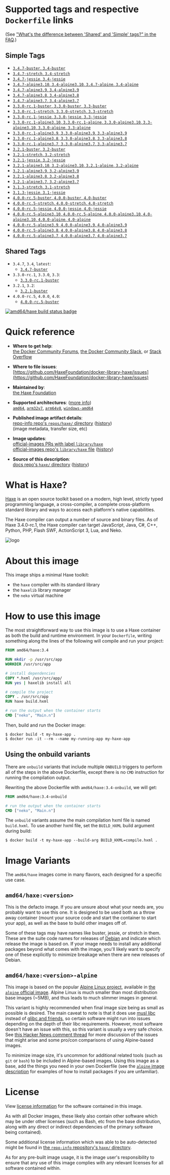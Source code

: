 <!--

********************************************************************************

WARNING:

    DO NOT EDIT "haxe/README.md"

    IT IS AUTO-GENERATED

    (from the other files in "haxe/" combined with a set of templates)

********************************************************************************

-->

# Supported tags and respective `Dockerfile` links

(See ["What's the difference between 'Shared' and 'Simple' tags?" in the FAQ](https://github.com/docker-library/faq#whats-the-difference-between-shared-and-simple-tags).)

## Simple Tags

-	[`3.4.7-buster`, `3.4-buster`](https://github.com/HaxeFoundation/docker-library-haxe/blob/d1948525b8a09b71846fd77d92a9c83162eb5c73/3.4/buster/Dockerfile)
-	[`3.4.7-stretch`, `3.4-stretch`](https://github.com/HaxeFoundation/docker-library-haxe/blob/e0860d3f905e240372049c3cb5fab294958044d6/3.4/stretch/Dockerfile)
-	[`3.4.7-jessie`, `3.4-jessie`](https://github.com/HaxeFoundation/docker-library-haxe/blob/e0860d3f905e240372049c3cb5fab294958044d6/3.4/jessie/Dockerfile)
-	[`3.4.7-alpine3.10`, `3.4-alpine3.10`, `3.4.7-alpine`, `3.4-alpine`](https://github.com/HaxeFoundation/docker-library-haxe/blob/d1948525b8a09b71846fd77d92a9c83162eb5c73/3.4/alpine3.10/Dockerfile)
-	[`3.4.7-alpine3.9`, `3.4-alpine3.9`](https://github.com/HaxeFoundation/docker-library-haxe/blob/e1f20012ff683a360ce99a0bccfbaf1996246832/3.4/alpine3.9/Dockerfile)
-	[`3.4.7-alpine3.8`, `3.4-alpine3.8`](https://github.com/HaxeFoundation/docker-library-haxe/blob/c3ec653f9879abe30feb1a079ae183a2e24f1652/3.4/alpine3.8/Dockerfile)
-	[`3.4.7-alpine3.7`, `3.4-alpine3.7`](https://github.com/HaxeFoundation/docker-library-haxe/blob/c3ec653f9879abe30feb1a079ae183a2e24f1652/3.4/alpine3.7/Dockerfile)
-	[`3.3.0-rc.1-buster`, `3.3.0-buster`, `3.3-buster`](https://github.com/HaxeFoundation/docker-library-haxe/blob/d1948525b8a09b71846fd77d92a9c83162eb5c73/3.3/buster/Dockerfile)
-	[`3.3.0-rc.1-stretch`, `3.3.0-stretch`, `3.3-stretch`](https://github.com/HaxeFoundation/docker-library-haxe/blob/e0860d3f905e240372049c3cb5fab294958044d6/3.3/stretch/Dockerfile)
-	[`3.3.0-rc.1-jessie`, `3.3.0-jessie`, `3.3-jessie`](https://github.com/HaxeFoundation/docker-library-haxe/blob/e0860d3f905e240372049c3cb5fab294958044d6/3.3/jessie/Dockerfile)
-	[`3.3.0-rc.1-alpine3.10`, `3.3.0-rc.1-alpine`, `3.3.0-alpine3.10`, `3.3-alpine3.10`, `3.3.0-alpine`, `3.3-alpine`](https://github.com/HaxeFoundation/docker-library-haxe/blob/d1948525b8a09b71846fd77d92a9c83162eb5c73/3.3/alpine3.10/Dockerfile)
-	[`3.3.0-rc.1-alpine3.9`, `3.3.0-alpine3.9`, `3.3-alpine3.9`](https://github.com/HaxeFoundation/docker-library-haxe/blob/e1f20012ff683a360ce99a0bccfbaf1996246832/3.3/alpine3.9/Dockerfile)
-	[`3.3.0-rc.1-alpine3.8`, `3.3.0-alpine3.8`, `3.3-alpine3.8`](https://github.com/HaxeFoundation/docker-library-haxe/blob/c3ec653f9879abe30feb1a079ae183a2e24f1652/3.3/alpine3.8/Dockerfile)
-	[`3.3.0-rc.1-alpine3.7`, `3.3.0-alpine3.7`, `3.3-alpine3.7`](https://github.com/HaxeFoundation/docker-library-haxe/blob/c3ec653f9879abe30feb1a079ae183a2e24f1652/3.3/alpine3.7/Dockerfile)
-	[`3.2.1-buster`, `3.2-buster`](https://github.com/HaxeFoundation/docker-library-haxe/blob/d1948525b8a09b71846fd77d92a9c83162eb5c73/3.2/buster/Dockerfile)
-	[`3.2.1-stretch`, `3.2-stretch`](https://github.com/HaxeFoundation/docker-library-haxe/blob/e0860d3f905e240372049c3cb5fab294958044d6/3.2/stretch/Dockerfile)
-	[`3.2.1-jessie`, `3.2-jessie`](https://github.com/HaxeFoundation/docker-library-haxe/blob/e0860d3f905e240372049c3cb5fab294958044d6/3.2/jessie/Dockerfile)
-	[`3.2.1-alpine3.10`, `3.2-alpine3.10`, `3.2.1-alpine`, `3.2-alpine`](https://github.com/HaxeFoundation/docker-library-haxe/blob/d1948525b8a09b71846fd77d92a9c83162eb5c73/3.2/alpine3.10/Dockerfile)
-	[`3.2.1-alpine3.9`, `3.2-alpine3.9`](https://github.com/HaxeFoundation/docker-library-haxe/blob/e1f20012ff683a360ce99a0bccfbaf1996246832/3.2/alpine3.9/Dockerfile)
-	[`3.2.1-alpine3.8`, `3.2-alpine3.8`](https://github.com/HaxeFoundation/docker-library-haxe/blob/c3ec653f9879abe30feb1a079ae183a2e24f1652/3.2/alpine3.8/Dockerfile)
-	[`3.2.1-alpine3.7`, `3.2-alpine3.7`](https://github.com/HaxeFoundation/docker-library-haxe/blob/c3ec653f9879abe30feb1a079ae183a2e24f1652/3.2/alpine3.7/Dockerfile)
-	[`3.1.3-stretch`, `3.1-stretch`](https://github.com/HaxeFoundation/docker-library-haxe/blob/e0860d3f905e240372049c3cb5fab294958044d6/3.1/stretch/Dockerfile)
-	[`3.1.3-jessie`, `3.1-jessie`](https://github.com/HaxeFoundation/docker-library-haxe/blob/e0860d3f905e240372049c3cb5fab294958044d6/3.1/jessie/Dockerfile)
-	[`4.0.0-rc.5-buster`, `4.0.0-buster`, `4.0-buster`](https://github.com/HaxeFoundation/docker-library-haxe/blob/8ac8063d01ced843bfcb78da7b5b9cd0b2ff1c49/4.0/buster/Dockerfile)
-	[`4.0.0-rc.5-stretch`, `4.0.0-stretch`, `4.0-stretch`](https://github.com/HaxeFoundation/docker-library-haxe/blob/8ac8063d01ced843bfcb78da7b5b9cd0b2ff1c49/4.0/stretch/Dockerfile)
-	[`4.0.0-rc.5-jessie`, `4.0.0-jessie`, `4.0-jessie`](https://github.com/HaxeFoundation/docker-library-haxe/blob/8ac8063d01ced843bfcb78da7b5b9cd0b2ff1c49/4.0/jessie/Dockerfile)
-	[`4.0.0-rc.5-alpine3.10`, `4.0.0-rc.5-alpine`, `4.0.0-alpine3.10`, `4.0-alpine3.10`, `4.0.0-alpine`, `4.0-alpine`](https://github.com/HaxeFoundation/docker-library-haxe/blob/8ac8063d01ced843bfcb78da7b5b9cd0b2ff1c49/4.0/alpine3.10/Dockerfile)
-	[`4.0.0-rc.5-alpine3.9`, `4.0.0-alpine3.9`, `4.0-alpine3.9`](https://github.com/HaxeFoundation/docker-library-haxe/blob/8ac8063d01ced843bfcb78da7b5b9cd0b2ff1c49/4.0/alpine3.9/Dockerfile)
-	[`4.0.0-rc.5-alpine3.8`, `4.0.0-alpine3.8`, `4.0-alpine3.8`](https://github.com/HaxeFoundation/docker-library-haxe/blob/8ac8063d01ced843bfcb78da7b5b9cd0b2ff1c49/4.0/alpine3.8/Dockerfile)
-	[`4.0.0-rc.5-alpine3.7`, `4.0.0-alpine3.7`, `4.0-alpine3.7`](https://github.com/HaxeFoundation/docker-library-haxe/blob/8ac8063d01ced843bfcb78da7b5b9cd0b2ff1c49/4.0/alpine3.7/Dockerfile)

## Shared Tags

-	`3.4.7`, `3.4`, `latest`:
	-	[`3.4.7-buster`](https://github.com/HaxeFoundation/docker-library-haxe/blob/d1948525b8a09b71846fd77d92a9c83162eb5c73/3.4/buster/Dockerfile)
-	`3.3.0-rc.1`, `3.3.0`, `3.3`:
	-	[`3.3.0-rc.1-buster`](https://github.com/HaxeFoundation/docker-library-haxe/blob/d1948525b8a09b71846fd77d92a9c83162eb5c73/3.3/buster/Dockerfile)
-	`3.2.1`, `3.2`:
	-	[`3.2.1-buster`](https://github.com/HaxeFoundation/docker-library-haxe/blob/d1948525b8a09b71846fd77d92a9c83162eb5c73/3.2/buster/Dockerfile)
-	`4.0.0-rc.5`, `4.0.0`, `4.0`:
	-	[`4.0.0-rc.5-buster`](https://github.com/HaxeFoundation/docker-library-haxe/blob/8ac8063d01ced843bfcb78da7b5b9cd0b2ff1c49/4.0/buster/Dockerfile)

[![amd64/haxe build status badge](https://img.shields.io/jenkins/s/https/doi-janky.infosiftr.net/job/multiarch/job/amd64/job/haxe.svg?label=amd64/haxe%20%20build%20job)](https://doi-janky.infosiftr.net/job/multiarch/job/amd64/job/haxe/)

# Quick reference

-	**Where to get help**:  
	[the Docker Community Forums](https://forums.docker.com/), [the Docker Community Slack](https://blog.docker.com/2016/11/introducing-docker-community-directory-docker-community-slack/), or [Stack Overflow](https://stackoverflow.com/search?tab=newest&q=docker)

-	**Where to file issues**:  
	[https://github.com/HaxeFoundation/docker-library-haxe/issues](https://github.com/HaxeFoundation/docker-library-haxe/issues)

-	**Maintained by**:  
	[the Haxe Foundation](https://github.com/HaxeFoundation/docker-library-haxe)

-	**Supported architectures**: ([more info](https://github.com/docker-library/official-images#architectures-other-than-amd64))  
	[`amd64`](https://hub.docker.com/r/amd64/haxe/), [`arm32v7`](https://hub.docker.com/r/arm32v7/haxe/), [`arm64v8`](https://hub.docker.com/r/arm64v8/haxe/), [`windows-amd64`](https://hub.docker.com/r/winamd64/haxe/)

-	**Published image artifact details**:  
	[repo-info repo's `repos/haxe/` directory](https://github.com/docker-library/repo-info/blob/master/repos/haxe) ([history](https://github.com/docker-library/repo-info/commits/master/repos/haxe))  
	(image metadata, transfer size, etc)

-	**Image updates**:  
	[official-images PRs with label `library/haxe`](https://github.com/docker-library/official-images/pulls?q=label%3Alibrary%2Fhaxe)  
	[official-images repo's `library/haxe` file](https://github.com/docker-library/official-images/blob/master/library/haxe) ([history](https://github.com/docker-library/official-images/commits/master/library/haxe))

-	**Source of this description**:  
	[docs repo's `haxe/` directory](https://github.com/docker-library/docs/tree/master/haxe) ([history](https://github.com/docker-library/docs/commits/master/haxe))

# What is Haxe?

[Haxe](https://haxe.org) is an open source toolkit based on a modern, high level, strictly typed programming language, a cross-compiler, a complete cross-platform standard library and ways to access each platform's native capabilities.

The Haxe compiler can output a number of source and binary files. As of Haxe 3.4.0-rc.1, the Haxe compiler can target JavaScript, Java, C#, C++, Python, PHP, Flash SWF, ActionScript 3, Lua, and Neko.

![logo](https://raw.githubusercontent.com/docker-library/docs/8ae987dec04fb5ecc15adcba1f9d62b40d0d3ec2/haxe/logo.png)

# About this image

This image ships a minimal Haxe toolkit:

-	the `haxe` compiler with its standard library
-	the `haxelib` library manager
-	the `neko` virtual machine

# How to use this image

The most straightforward way to use this image is to use a Haxe container as both the build and runtime environment. In your `Dockerfile`, writing something along the lines of the following will compile and run your project:

```dockerfile
FROM amd64/haxe:3.4

RUN mkdir -p /usr/src/app
WORKDIR /usr/src/app

# install dependencies
COPY *.hxml /usr/src/app/
RUN yes | haxelib install all

# compile the project
COPY . /usr/src/app
RUN haxe build.hxml

# run the output when the container starts
CMD ["neko", "Main.n"]
```

Then, build and run the Docker image:

```console
$ docker build -t my-haxe-app .
$ docker run -it --rm --name my-running-app my-haxe-app
```

## Using the onbuild variants

There are `onbuild` variants that include multiple `ONBUILD` triggers to perform all of the steps in the above Dockerfile, except there is no `CMD` instruction for running the compilation output.

Rewriting the above Dockerfile with `amd64/haxe:3.4-onbuild`, we will get:

```dockerfile
FROM amd64/haxe:3.4-onbuild

# run the output when the container starts
CMD ["neko", "Main.n"]
```

The `onbuild` variants assume the main compilation hxml file is named `build.hxml`. To use another hxml file, set the `BUILD_HXML` build argument during build:

```console
$ docker build -t my-haxe-app --build-arg BUILD_HXML=compile.hxml .
```

# Image Variants

The `amd64/haxe` images come in many flavors, each designed for a specific use case.

## `amd64/haxe:<version>`

This is the defacto image. If you are unsure about what your needs are, you probably want to use this one. It is designed to be used both as a throw away container (mount your source code and start the container to start your app), as well as the base to build other images off of.

Some of these tags may have names like buster, jessie, or stretch in them. These are the suite code names for releases of [Debian](https://wiki.debian.org/DebianReleases) and indicate which release the image is based on. If your image needs to install any additional packages beyond what comes with the image, you'll likely want to specify one of these explicitly to minimize breakage when there are new releases of Debian.

## `amd64/haxe:<version>-alpine`

This image is based on the popular [Alpine Linux project](http://alpinelinux.org), available in [the `alpine` official image](https://hub.docker.com/_/alpine). Alpine Linux is much smaller than most distribution base images (~5MB), and thus leads to much slimmer images in general.

This variant is highly recommended when final image size being as small as possible is desired. The main caveat to note is that it does use [musl libc](http://www.musl-libc.org) instead of [glibc and friends](http://www.etalabs.net/compare_libcs.html), so certain software might run into issues depending on the depth of their libc requirements. However, most software doesn't have an issue with this, so this variant is usually a very safe choice. See [this Hacker News comment thread](https://news.ycombinator.com/item?id=10782897) for more discussion of the issues that might arise and some pro/con comparisons of using Alpine-based images.

To minimize image size, it's uncommon for additional related tools (such as `git` or `bash`) to be included in Alpine-based images. Using this image as a base, add the things you need in your own Dockerfile (see the [`alpine` image description](https://hub.docker.com/_/alpine/) for examples of how to install packages if you are unfamiliar).

# License

View [license information](https://haxe.org/foundation/open-source.html) for the software contained in this image.

As with all Docker images, these likely also contain other software which may be under other licenses (such as Bash, etc from the base distribution, along with any direct or indirect dependencies of the primary software being contained).

Some additional license information which was able to be auto-detected might be found in [the `repo-info` repository's `haxe/` directory](https://github.com/docker-library/repo-info/tree/master/repos/haxe).

As for any pre-built image usage, it is the image user's responsibility to ensure that any use of this image complies with any relevant licenses for all software contained within.
